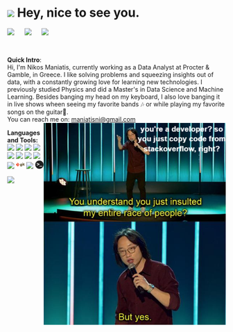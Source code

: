 <h1><img src="https://slackmojis.com/emojis/7421-typingcat/download" width="30"/> Hey, nice to see you.</h1>

<p align="left">
<a href="https://www.linkedin.com/in/nikos-maniatis-47688a185/" target="_blank"><img height="30" src="https://slackmojis.com/emojis/711-linkedin/download"></a>&nbsp;&nbsp;&nbsp;&nbsp;&nbsp;
<a href="[maniatisni@gmail.com](mailto:maniatisni@gmail.com)"><img height="30" src="https://slackmojis.com/emojis/870-mail/download"></a>&nbsp;&nbsp;&nbsp;&nbsp;&nbsp;
 <a href="https://open.spotify.com/user/11101996426?si=c77b739d2f494e3e"><img height="30" src="https://slackmojis.com/emojis/41-spotify/download"></a>&nbsp;&nbsp;&nbsp;&nbsp;&nbsp;
</p>

<br>

**Quick Intro**:  
Hi, I'm Nikos Maniatis, currently working as a Data Analyst at Procter & Gamble, in Greece. I like solving problems and squeezing insights out of data, with a constantly growing love for learning new technologies. I previously studied Physics and did a Master's in Data Science and Machine Learning. Besides banging my head on my keyboard, I also love banging it in live shows wheen seeing my favorite bands 🎶 or while playing my favorite songs on the guitar🎸.  
You can reach me on: [maniatisni@gmail.com](mailto:maniatisni@gmail.com)
<br>
<img align="right" alt="jpg" src="https://github.com/maniatisni/maniatisni/blob/main/utils/meme2.png" width=420 />

**Languages and Tools:**
<br>
<code><img height="20" src="https://slackmojis.com/emojis/32-python/download"></code>
<code><img height="20" src="https://image.emojisky.com/82/819082-middle.png"></code>
<code><img height="20" src="https://banner2.cleanpng.com/20190610/gou/kisspng-microsoft-azure-sql-database-microsoft-azure-sql-d-postani-spletni-razvijalec-izberite-svojo-uno-5cfe7bd5b6e377.6992930615601817177491.jpg"></code>
<code><img height = "20" src = "https://slackmojis.com/emojis/5911-pandas/download"></code>
<code><img height = "20" src = "https://upload.wikimedia.org/wikipedia/commons/thumb/3/31/NumPy_logo_2020.svg/1200px-NumPy_logo_2020.svg.png"></code>
<code><img height="20" src="https://slackmojis.com/emojis/7285-pytorch/download"></code>
<code><img height="20" src="https://upload.wikimedia.org/wikipedia/commons/thumb/0/05/Scikit_learn_logo_small.svg/1200px-Scikit_learn_logo_small.svg.png"></code>
<code><img height = "20" src = "https://upload.wikimedia.org/wikipedia/commons/6/63/Databricks_Logo.png"></code>
<code><img height="20" src="https://slackmojis.com/emojis/1852-apache_spark/download"></code>
<code><img height="20" src="https://raw.githubusercontent.com/github/explore/80688e429a7d4ef2fca1e82350fe8e3517d3494d/topics/git/git.png"></code>
<code><img height="20" src="https://slackmojis.com/emojis/9611-linux/download"></code>
<code><img height="20" src="https://raw.githubusercontent.com/github/explore/80688e429a7d4ef2fca1e82350fe8e3517d3494d/topics/terminal/terminal.png"></code>

![](https://komarev.com/ghpvc/?username=maniatisni&color=blueviolet)
